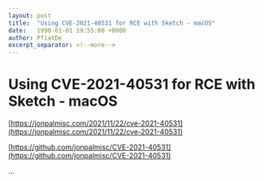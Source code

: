 ```yaml
---
layout: post
title:  "Using CVE-2021-40531 for RCE with Sketch - macOS"
date:   1990-01-01 19:55:00 +0000
author: PfiatDe
excerpt_separator: <!--more-->
---
```


# Using CVE-2021-40531 for RCE with Sketch - macOS

[https://jonpalmisc.com/2021/11/22/cve-2021-40531](https://jonpalmisc.com/2021/11/22/cve-2021-40531)

[https://github.com/jonpalmisc/CVE-2021-40531](https://github.com/jonpalmisc/CVE-2021-40531)

...
<!--more-->
